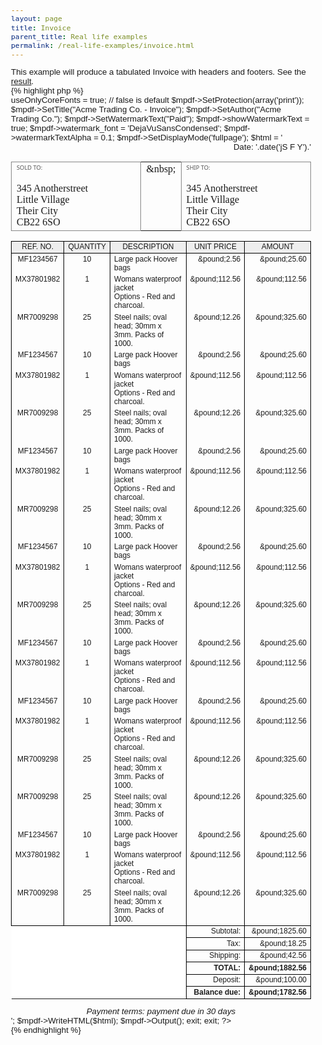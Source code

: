 ```yaml
---
layout: page
title: Invoice
parent_title: Real life examples
permalink: /real-life-examples/invoice.html
---
```


<div id="bpmbook" class="bpmbook" style="direction:ltr;">
<div class="topic_user_field">
<div id="U0">
<p>This example will produce a tabulated Invoice with headers and footers. See the <a href="files/docs/example_invoice.pdf">result</a>.</p>

{% highlight php %}
<?php

<?php

include("../mpdf.php");

$mpdf=new mPDF('win-1252','A4','','',20,15,48,25,10,10); 

$mpdf->useOnlyCoreFonts = true;    // false is default

$mpdf->SetProtection(array('print'));

$mpdf->SetTitle("Acme Trading Co. - Invoice");

$mpdf->SetAuthor("Acme Trading Co.");

$mpdf->SetWatermarkText("Paid");

$mpdf->showWatermarkText = true;

$mpdf->watermark_font = 'DejaVuSansCondensed';

$mpdf->watermarkTextAlpha = 0.1;

$mpdf->SetDisplayMode('fullpage');

$html = '

<html>

<head>

<style>

body {font-family: sans-serif;

    font-size: 10pt;

}

p {    margin: 0pt;

}

td { vertical-align: top; }

.items td {

    border-left: 0.1mm solid #000000;

    border-right: 0.1mm solid #000000;

}

table thead td { background-color: #EEEEEE;

    text-align: center;

    border: 0.1mm solid #000000;

}

.items td.blanktotal {

    background-color: #FFFFFF;

    border: 0mm none #000000;

    border-top: 0.1mm solid #000000;

    border-right: 0.1mm solid #000000;

}

.items td.totals {

    text-align: right;

    border: 0.1mm solid #000000;

}

</style>

</head>

<body>

<!--mpdf

<htmlpageheader name="myheader">

<table width="100%"><tr>

<td width="50%" style="color:#0000BB;"><span style="font-weight: bold; font-size: 14pt;">Acme Trading Co.</span><br />123 Anystreet<br />Your City<br />GD12 4LP<br /><span style="font-size: 15pt;">&amp;#9742;</span> 01777 123 567</td>

<td width="50%" style="text-align: right;">Invoice No.<br /><span style="font-weight: bold; font-size: 12pt;">0012345</span></td>

</tr></table>

</htmlpageheader>

<htmlpagefooter name="myfooter">

<div style="border-top: 1px solid #000000; font-size: 9pt; text-align: center; padding-top: 3mm; ">

Page {PAGENO} of {nb}

</div>

</htmlpagefooter>

<sethtmlpageheader name="myheader" value="on" show-this-page="1" />

<sethtmlpagefooter name="myfooter" value="on" />

mpdf-->

<div style="text-align: right">Date: '.date('jS F Y').'</div>

<table width="100%" style="font-family: serif;" cellpadding="10">

<tr>

<td width="45%" style="border: 0.1mm solid #888888;"><span style="font-size: 7pt; color: #555555; font-family: sans;">SOLD TO:</span><br /><br />345 Anotherstreet<br />Little Village<br />Their City<br />CB22 6SO</td>

<td width="10%">&amp;nbsp;</td>

<td width="45%" style="border: 0.1mm solid #888888;"><span style="font-size: 7pt; color: #555555; font-family: sans;">SHIP TO:</span><br /><br />345 Anotherstreet<br />Little Village<br />Their City<br />CB22 6SO</td>

</tr>

</table>

<table class="items" width="100%" style="font-size: 9pt; border-collapse: collapse;" cellpadding="8">

<thead>

<tr>

<td width="15%">REF. NO.</td>

<td width="10%">QUANTITY</td>

<td width="45%">DESCRIPTION</td>

<td width="15%">UNIT PRICE</td>

<td width="15%">AMOUNT</td>

</tr>

</thead>

<tbody>

<!-- ITEMS HERE -->

<tr>

<td align="center">MF1234567</td>

<td align="center">10</td>

<td>Large pack Hoover bags</td>

<td align="right">&amp;pound;2.56</td>

<td align="right">&amp;pound;25.60</td>

</tr>

<tr>

<td align="center">MX37801982</td>

<td align="center">1</td>

<td>Womans waterproof jacket<br />Options - Red and charcoal.</td>

<td align="right">&amp;pound;112.56</td>

<td align="right">&amp;pound;112.56</td>

</tr>

<tr>

<td align="center">MR7009298</td>

<td align="center">25</td>

<td>Steel nails; oval head; 30mm x 3mm. Packs of 1000.</td>

<td align="right">&amp;pound;12.26</td>

<td align="right">&amp;pound;325.60</td>

</tr>

<tr>

<td align="center">MF1234567</td>

<td align="center">10</td>

<td>Large pack Hoover bags</td>

<td align="right">&amp;pound;2.56</td>

<td align="right">&amp;pound;25.60</td>

</tr>

<tr>

<td align="center">MX37801982</td>

<td align="center">1</td>

<td>Womans waterproof jacket<br />Options - Red and charcoal.</td>

<td align="right">&amp;pound;112.56</td>

<td align="right">&amp;pound;112.56</td>

</tr>

<tr>

<td align="center">MR7009298</td>

<td align="center">25</td>

<td>Steel nails; oval head; 30mm x 3mm. Packs of 1000.</td>

<td align="right">&amp;pound;12.26</td>

<td align="right">&amp;pound;325.60</td>

</tr>

<tr>

<td align="center">MF1234567</td>

<td align="center">10</td>

<td>Large pack Hoover bags</td>

<td align="right">&amp;pound;2.56</td>

<td align="right">&amp;pound;25.60</td>

</tr>

<tr>

<td align="center">MX37801982</td>

<td align="center">1</td>

<td>Womans waterproof jacket<br />Options - Red and charcoal.</td>

<td align="right">&amp;pound;112.56</td>

<td align="right">&amp;pound;112.56</td>

</tr>

<tr>

<td align="center">MR7009298</td>

<td align="center">25</td>

<td>Steel nails; oval head; 30mm x 3mm. Packs of 1000.</td>

<td align="right">&amp;pound;12.26</td>

<td align="right">&amp;pound;325.60</td>

</tr>

<tr>

<td align="center">MF1234567</td>

<td align="center">10</td>

<td>Large pack Hoover bags</td>

<td align="right">&amp;pound;2.56</td>

<td align="right">&amp;pound;25.60</td>

</tr>

<tr>

<td align="center">MX37801982</td>

<td align="center">1</td>

<td>Womans waterproof jacket<br />Options - Red and charcoal.</td>

<td align="right">&amp;pound;112.56</td>

<td align="right">&amp;pound;112.56</td>

</tr>

<tr>

<td align="center">MR7009298</td>

<td align="center">25</td>

<td>Steel nails; oval head; 30mm x 3mm. Packs of 1000.</td>

<td align="right">&amp;pound;12.26</td>

<td align="right">&amp;pound;325.60</td>

</tr>

<tr>

<td align="center">MF1234567</td>

<td align="center">10</td>

<td>Large pack Hoover bags</td>

<td align="right">&amp;pound;2.56</td>

<td align="right">&amp;pound;25.60</td>

</tr>

<tr>

<td align="center">MX37801982</td>

<td align="center">1</td>

<td>Womans waterproof jacket<br />Options - Red and charcoal.</td>

<td align="right">&amp;pound;112.56</td>

<td align="right">&amp;pound;112.56</td>

</tr>

<tr>

<td align="center">MF1234567</td>

<td align="center">10</td>

<td>Large pack Hoover bags</td>

<td align="right">&amp;pound;2.56</td>

<td align="right">&amp;pound;25.60</td>

</tr>

<tr>

<td align="center">MX37801982</td>

<td align="center">1</td>

<td>Womans waterproof jacket<br />Options - Red and charcoal.</td>

<td align="right">&amp;pound;112.56</td>

<td align="right">&amp;pound;112.56</td>

</tr>

<tr>

<td align="center">MR7009298</td>

<td align="center">25</td>

<td>Steel nails; oval head; 30mm x 3mm. Packs of 1000.</td>

<td align="right">&amp;pound;12.26</td>

<td align="right">&amp;pound;325.60</td>

</tr>

<tr>

<td align="center">MR7009298</td>

<td align="center">25</td>

<td>Steel nails; oval head; 30mm x 3mm. Packs of 1000.</td>

<td align="right">&amp;pound;12.26</td>

<td align="right">&amp;pound;325.60</td>

</tr>

<tr>

<td align="center">MF1234567</td>

<td align="center">10</td>

<td>Large pack Hoover bags</td>

<td align="right">&amp;pound;2.56</td>

<td align="right">&amp;pound;25.60</td>

</tr>

<tr>

<td align="center">MX37801982</td>

<td align="center">1</td>

<td>Womans waterproof jacket<br />Options - Red and charcoal.</td>

<td align="right">&amp;pound;112.56</td>

<td align="right">&amp;pound;112.56</td>

</tr>

<tr>

<td align="center">MR7009298</td>

<td align="center">25</td>

<td>Steel nails; oval head; 30mm x 3mm. Packs of 1000.</td>

<td align="right">&amp;pound;12.26</td>

<td align="right">&amp;pound;325.60</td>

</tr>

<!-- END ITEMS HERE -->

<tr>

<td class="blanktotal" colspan="3" rowspan="6"></td>

<td class="totals">Subtotal:</td>

<td class="totals">&amp;pound;1825.60</td>

</tr>

<tr>

<td class="totals">Tax:</td>

<td class="totals">&amp;pound;18.25</td>

</tr>

<tr>

<td class="totals">Shipping:</td>

<td class="totals">&amp;pound;42.56</td>

</tr>

<tr>

<td class="totals"><b>TOTAL:</b></td>

<td class="totals"><b>&amp;pound;1882.56</b></td>

</tr>

<tr>

<td class="totals">Deposit:</td>

<td class="totals">&amp;pound;100.00</td>

</tr>

<tr>

<td class="totals"><b>Balance due:</b></td>

<td class="totals"><b>&amp;pound;1782.56</b></td>

</tr>

</tbody>

</table>

<div style="text-align: center; font-style: italic;">Payment terms: payment due in 30 days</div>

</body>

</html>

';

$mpdf->WriteHTML($html);

$mpdf->Output(); exit;

exit;

?>
{% endhighlight %}

<p>&nbsp;</p>
</div>
</div>

